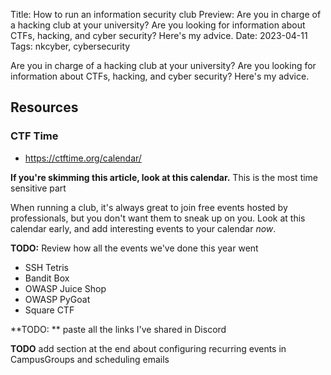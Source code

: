 Title: How to run an information security club
Preview: Are you in charge of a hacking club at your university? Are you looking for information about CTFs, hacking, and cyber security? Here's my advice.
Date: 2023-04-11
Tags: nkcyber, cybersecurity

Are you in charge of a hacking club at your university? Are you looking for information about CTFs, hacking, and cyber security? Here's my advice.

## Resources

### CTF Time

- https://ctftime.org/calendar/

**If you're skimming this article, look at this calendar.** This is the most time sensitive part

When running a club, it's always great to join free events hosted by professionals, but you don't want them to sneak up on you. Look at this calendar early, and add interesting events to your calendar *now*.



**TODO:** Review how all the events we've done this year went

- SSH Tetris
- Bandit Box
- OWASP Juice Shop
- OWASP PyGoat
- Square CTF

**TODO: ** paste all the links I've shared in Discord



**TODO** add section at the end about configuring recurring events in CampusGroups and scheduling emails

